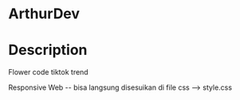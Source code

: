 # ArthurDev


# Description
Flower code tiktok trend 

Responsive Web -- bisa langsung disesuikan di file css --> style.css

